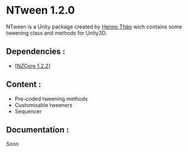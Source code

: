 # NTween 1.2.0

NTween is a Unity package created by [Henno Théo](https://github.com/NazioLT) wich contains some tweening class and methods for Unity3D.

## Dependencies : 

* [[NZCore 1.2.2](https://github.com/NazioLT/NZCore)]

## Content :

* Pre-coded tweening methods
* Customisable tweeners
* Sequencer

## Documentation :

Soon